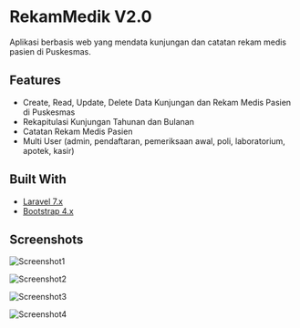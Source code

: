 
# RekamMedik V2.0

Aplikasi berbasis web yang mendata kunjungan dan catatan rekam medis pasien di Puskesmas.


## Features

- Create, Read, Update, Delete Data Kunjungan dan Rekam Medis Pasien di Puskesmas
- Rekapitulasi Kunjungan Tahunan dan Bulanan
- Catatan Rekam Medis Pasien
- Multi User (admin, pendaftaran, pemeriksaan awal, poli, laboratorium, apotek, kasir)

## Built With

- [Laravel 7.x](https://laravel.com/)
- [Bootstrap 4.x](https://getbootstrap.com/)

## Screenshots

![Screenshot1](https://drgagus.github.io/assets/img/projects/p2/01.jpg)

![Screenshot2](https://drgagus.github.io/assets/img/projects/p2/02.jpg)

![Screenshot3](https://drgagus.github.io/assets/img/projects/p2/03.jpg)

![Screenshot4](https://drgagus.github.io/assets/img/projects/p2/04.jpg)
